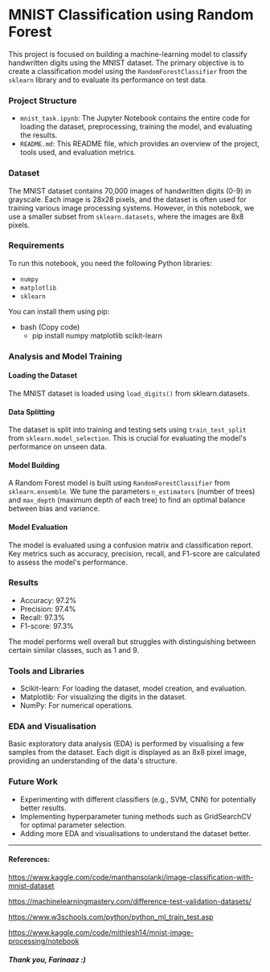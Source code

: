 # MNIST Classification using Random Forest

This project is focused on building a machine-learning model to classify handwritten digits using the MNIST dataset. The primary objective is to create a classification model using the `RandomForestClassifier` from the `sklearn` library and to evaluate its performance on test data.

### Project Structure

* `mnist_task.ipynb`: The Jupyter Notebook contains the entire code for loading the dataset, preprocessing, training the model, and evaluating the results.
* `README.md`: This README file, which provides an overview of the project, tools used, and evaluation metrics.

### Dataset
The MNIST dataset contains 70,000 images of handwritten digits (0-9) in grayscale. Each image is 28x28 pixels, and the dataset is often used for training various image processing systems. However, in this notebook, we use a smaller subset from `sklearn.datasets`, where the images are 8x8 pixels.

### Requirements
To run this notebook, you need the following Python libraries:

* `numpy`
* `matplotlib`
* `sklearn`

You can install them using pip:

* bash (Copy code)
  * pip install numpy matplotlib scikit-learn

### Analysis and Model Training

#### Loading the Dataset
The MNIST dataset is loaded using `load_digits()` from sklearn.datasets.

#### Data Splitting
The dataset is split into training and testing sets using `train_test_split` from `sklearn.model_selection`. This is crucial for evaluating the model's performance on unseen data.

#### Model Building
A Random Forest model is built using `RandomForestClassifier` from `sklearn.ensemble`. We tune the parameters `n_estimators` (number of trees) and `max_depth` (maximum depth of each tree) to find an optimal balance between bias and variance.

#### Model Evaluation
The model is evaluated using a confusion matrix and classification report. Key metrics such as accuracy, precision, recall, and F1-score are calculated to assess the model's performance.

### Results
* Accuracy: 97.2%
* Precision: 97.4%
* Recall: 97.3%
* F1-score: 97.3%

The model performs well overall but struggles with distinguishing between certain similar classes, such as 1 and 9.

### Tools and Libraries
* Scikit-learn: For loading the dataset, model creation, and evaluation.
* Matplotlib: For visualizing the digits in the dataset.
* NumPy: For numerical operations.

### EDA and Visualisation
Basic exploratory data analysis (EDA) is performed by visualising a few samples from the dataset. Each digit is displayed as an 8x8 pixel image, providing an understanding of the data's structure.

### Future Work
* Experimenting with different classifiers (e.g., SVM, CNN) for potentially better results.
* Implementing hyperparameter tuning methods such as GridSearchCV for optimal parameter selection.
* Adding more EDA and visualisations to understand the dataset better.

----------------------------------------------------------------------------------------

#### References:
https://www.kaggle.com/code/manthansolanki/image-classification-with-mnist-dataset

https://machinelearningmastery.com/difference-test-validation-datasets/

https://www.w3schools.com/python/python_ml_train_test.asp

https://www.kaggle.com/code/mithlesh14/mnist-image-processing/notebook

##### Thank you, Farinaaz :)
